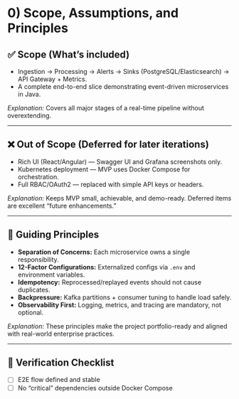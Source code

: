 # 0) Scope, Assumptions, and Principles

## ✅ Scope (What’s included)
- Ingestion → Processing → Alerts → Sinks (PostgreSQL/Elasticsearch) → API Gateway + Metrics.
- A complete end-to-end slice demonstrating event-driven microservices in Java.

*Explanation:* Covers all major stages of a real-time pipeline without overextending.

---

## ❌ Out of Scope (Deferred for later iterations)
- Rich UI (React/Angular) — Swagger UI and Grafana screenshots only.
- Kubernetes deployment — MVP uses Docker Compose for orchestration.
- Full RBAC/OAuth2 — replaced with simple API keys or headers.

*Explanation:* Keeps MVP small, achievable, and demo-ready. Deferred items are excellent “future enhancements.”

---

## 🎯 Guiding Principles
- **Separation of Concerns:** Each microservice owns a single responsibility.
- **12-Factor Configurations:** Externalized configs via `.env` and environment variables.
- **Idempotency:** Reprocessed/replayed events should not cause duplicates.
- **Backpressure:** Kafka partitions + consumer tuning to handle load safely.
- **Observability First:** Logging, metrics, and tracing are mandatory, not optional.

*Explanation:* These principles make the project portfolio-ready and aligned with real-world enterprise practices.

---

## 📝 Verification Checklist
- [ ] E2E flow defined and stable
- [ ] No “critical” dependencies outside Docker Compose
